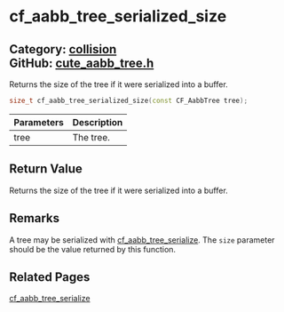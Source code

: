 # cf_aabb_tree_serialized_size

Category: [collision](https://github.com/RandyGaul/cute_framework/blob/master/docs/api_reference?id=collision)  
GitHub: [cute_aabb_tree.h](https://github.com/RandyGaul/cute_framework/blob/master/include/cute_aabb_tree.h)  
---

Returns the size of the tree if it were serialized into a buffer.

```cpp
size_t cf_aabb_tree_serialized_size(const CF_AabbTree tree);
```

Parameters | Description
--- | ---
tree | The tree.

## Return Value

Returns the size of the tree if it were serialized into a buffer.

## Remarks

A tree may be serialized with [cf_aabb_tree_serialize](https://github.com/RandyGaul/cute_framework/blob/master/docs/collision/cf_aabb_tree_serialize.md). The `size` parameter should be the value returned by this function.

## Related Pages

[cf_aabb_tree_serialize](https://github.com/RandyGaul/cute_framework/blob/master/docs/collision/cf_aabb_tree_serialize.md)  
